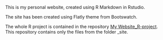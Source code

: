 This is my personal website, created using R Markdown in Rstudio.

The site has been created using Flatly theme from Bootswatch.

The whole R project is contained in the repository <a href='https://github.com/bishwaruppaul/My-Website_R-project'>My Website_R-project</a>. This repository contains only the files from the folder _site.